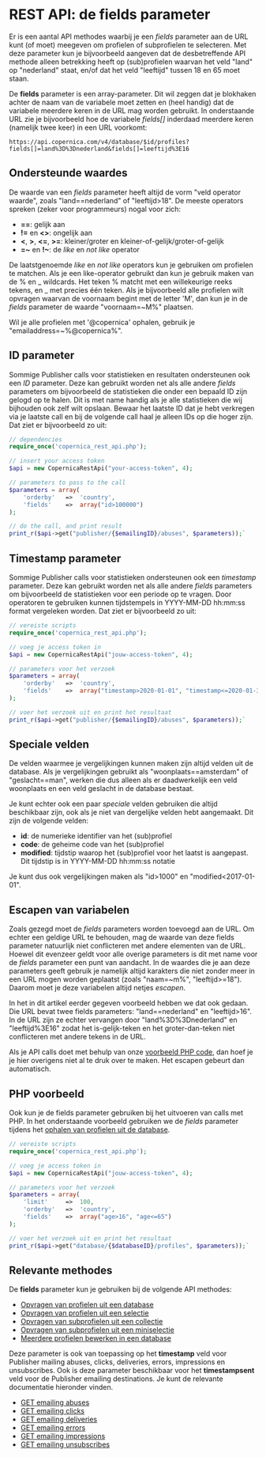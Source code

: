 # REST API: de fields parameter

Er is een aantal API methodes waarbij je een *fields* parameter aan de URL
kunt (of moet) meegeven om profielen of subprofielen te selecteren. Met deze parameter 
kun je bijvoorbeeld aangeven dat de desbetreffende API methode alleen betrekking 
heeft op (sub)profielen waarvan het veld "land" op "nederland" staat, en/of dat het 
veld "leeftijd" tussen 18 en 65 moet staan.

De **fields** parameter is een array-parameter. Dit wil zeggen dat je blokhaken
achter de naam van de variabele moet zetten en (heel handig) dat de variabele 
meerdere keren in de URL mag worden gebruikt. In onderstaande URL zie je 
bijvoorbeeld hoe de variabele *fields[]* inderdaad meerdere keren (namelijk 
twee keer) in een URL voorkomt:

`https://api.copernica.com/v4/database/$id/profiles?fields[]=land%3D%3Dnederland&fields[]=leeftijd%3E16`

## Ondersteunde waardes

De waarde van een *fields* parameter heeft altijd de vorm "veld operator waarde", 
zoals "land==nederland" of "leeftijd>18". De meeste operators spreken (zeker
voor programmeurs) nogal voor zich:

* **==**: gelijk aan
* **!=** en **&lt;&gt;**: ongelijk aan
* **&lt;**, **&gt;**, **&lt;=**, **&gt;=**: kleiner/groter en kleiner-of-gelijk/groter-of-gelijk
* **=~** en **!~**: de *like* en *not like* operator

De laatstgenoemde *like* en *not like* operators kun je gebruiken om profielen te 
matchen. Als je een like-operator gebruikt dan kun je gebruik maken van de % en \_ wildcards.
Het teken % matcht met een willekeurige reeks tekens, en _ met precies één teken.
Als je bijvoorbeeld alle profielen wilt opvragen waarvan de voornaam begint met de
letter 'M', dan kun je in de *fields* parameter de waarde "voornaam=~M%" plaatsen.

Wil je alle profielen met '@copernica' ophalen, gebruik je "emailaddress=~%@copernica%".

## ID parameter

Sommige Publisher calls voor statistieken en resultaten ondersteunen ook een *ID*
parameter. Deze kan gebruikt worden net als alle andere *fields* parameters om
bijvoorbeeld de statistieken die onder een bepaald ID zijn gelogd op te halen.
Dit is met name handig als je alle statistieken die wij bijhouden ook zelf wilt
opslaan. Bewaar het laatste ID dat je hebt verkregen via je laatste call en bij
de volgende call haal je alleen IDs op die hoger zijn. Dat ziet er bijvoorbeeld
zo uit:

```php
// dependencies
require_once('copernica_rest_api.php');

// insert your access token
$api = new CopernicaRestApi("your-access-token", 4);

// parameters to pass to the call
$parameters = array(
    'orderby'   =>  'country',
    'fields'    =>  array("id>100000")
);

// do the call, and print result
print_r($api->get("publisher/{$emailingID}/abuses", $parameters));`
```

## Timestamp parameter

Sommige Publisher calls voor statistieken ondersteunen ook een *timestamp* 
parameter. Deze kan gebruikt worden net als alle andere *fields* parameters 
om bijvoorbeeld de statistieken voor een periode op te vragen. Door operatoren 
te gebruiken kunnen tijdstempels in YYYY-MM-DD hh:mm:ss format vergeleken worden. 
Dat ziet er bijvoorbeeld zo uit:

```php
// vereiste scripts
require_once('copernica_rest_api.php');

// voeg je access token in
$api = new CopernicaRestApi("jouw-access-token", 4);

// parameters voor het verzoek
$parameters = array(
    'orderby'   =>  'country',
    'fields'    =>  array("timestamp>2020-01-01", "timestamp<=2020-01-31")
);

// voer het verzoek uit en print het resultaat
print_r($api->get("publisher/{$emailingID}/abuses", $parameters));`
```

## Speciale velden

De velden waarmee je vergelijkingen kunnen maken zijn altijd velden uit de database.
Als je vergelijkingen gebruikt als "woonplaats==amsterdam" of "geslacht==man",
werken die dus alleen als er daadwerkelijk een veld woonplaats en een veld geslacht
in de database bestaat.

Je kunt echter ook een paar *speciale* velden gebruiken die altijd beschikbaar zijn,
ook als je niet van dergelijke velden hebt aangemaakt. Dit zijn de volgende velden:

* **id**: de numerieke identifier van het (sub)profiel
* **code**: de geheime code van het (sub)profiel
* **modified**: tijdstip waarop het (sub)profiel voor het laatst is aangepast. Dit tijdstip is in YYYY-MM-DD hh:mm:ss notatie

Je kunt dus ook vergelijkingen maken als "id>1000" en "modified<2017-01-01".

## Escapen van variabelen

Zoals gezegd moet de *fields* parameters worden toevoegd aan de URL. Om echter een
geldige URL te behouden, mag de waarde van deze fields parameter natuurlijk niet
conflicteren met andere elementen van de URL. Hoewel dit evenzeer geldt voor
alle overige parameters is dit met name voor de 
*fields* parameter een punt van aandacht. In de waardes die je aan deze parameters 
geeft gebruik je namelijk altijd karakters die niet zonder meer in een URL
mogen worden geplaatst (zoals "naam=~m%", "leeftijd>=18"). Daarom moet je deze
variabelen altijd netjes *escapen*.

In het in dit artikel eerder gegeven voorbeeld hebben we dat ook gedaan. Die URL bevat
twee fields parameters: "land==nederland" en "leeftijd>16". In de URL zijn ze
echter vervangen door "land%3D%3Dnederland" en "leeftijd%3E16" zodat het
is-gelijk-teken en het groter-dan-teken niet conflicteren met andere tekens
in de URL.

Als je API calls doet met behulp van onze [voorbeeld PHP code](rest-php), dan
hoef je je hier overigens niet al te druk over te maken. Het escapen gebeurt
dan automatisch.

## PHP voorbeeld

Ook kun je de fields parameter gebruiken bij het uitvoeren van calls met PHP. 
In het onderstaande voorbeeld gebruiken we de *fields* parameter tijdens het 
[ophalen van profielen uit de database](./rest-get-database-profiles).

```php
// vereiste scripts
require_once('copernica_rest_api.php');

// voeg je access token in
$api = new CopernicaRestApi("jouw-access-token", 4);

// parameters voor het verzoek
$parameters = array(
    'limit'     =>  100,
    'orderby'   =>  'country',
    'fields'    =>  array("age>16", "age<=65")
);

// voer het verzoek uit en print het resultaat
print_r($api->get("database/{$databaseID}/profiles", $parameters));`
```

## Relevante methodes

De **fields** parameter kun je gebruiken bij de volgende API methodes:

* [Opvragen van profielen uit een database](rest-get-database-profiles)
* [Opvragen van profielen uit een selectie](rest-get-view-profiles)
* [Opvragen van subprofielen uit een collectie](rest-get-collection-subprofiles)
* [Opvragen van subprofielen uit een miniselectie](rest-get-miniview-subprofiles)
* [Meerdere profielen bewerken in een database](rest-put-database-profiles)

Deze parameter is ook van toepassing op het **timestamp** veld voor Publisher 
mailing abuses, clicks, deliveries, errors, impressions en unsubscribes. 
Ook is deze parameter beschikbaar voor het **timestampsent** veld voor de 
Publisher emailing destinations. Je kunt de relevante documentatie hieronder vinden.

* [GET emailing abuses](./rest-get-publisher-emailing-abuses)
* [GET emailing clicks](./rest-get-publisher-emailing-clicks)
* [GET emailing deliveries](./rest-get-publisher-emailing-deliveries)
* [GET emailing errors](./rest-get-publisher-emailing-errors)
* [GET emailing impressions](./rest-get-publisher-emailing-impressions)
* [GET emailing unsubscribes](./rest-get-publisher-emailing-unsubscribes)

